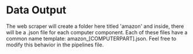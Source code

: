 # Data Output

The web scraper will create a folder here titled 'amazon' and inside, there will be a .json file for each computer component. Each of these files have a common name template: amazon_[COMPUTERPART].json. Feel free to modify this behavior in the pipelines file.
